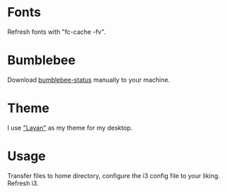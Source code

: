 # Fonts
Refresh fonts with "fc-cache -fv".

# Bumblebee
Download [bumblebee-status](https://github.com/tobi-wan-kenobi/bumblebee-status) manually to your machine.

# Theme
I use ["Layan"](https://www.mate-look.org/p/1309214) as my theme for my desktop.

# Usage
Transfer files to home directory, configure the i3 config file to your liking.
Refresh i3.
